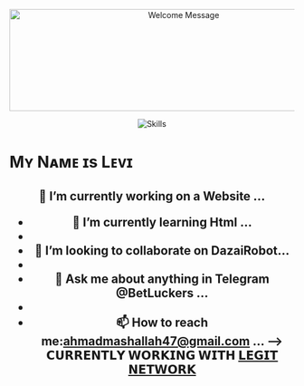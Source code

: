 
<p align="center">
  <img src="https://readme-typing-svg.herokuapp.com?color=00FF00&center=true&lines=Welcome+to+My+GitHub+Profile;I+Am+BetLuckers;Thank+You+For+Visiting" width="600" height="180" alt="Welcome Message">
</p>

<p align="center">
  <img src="https://skillicons.dev/icons?i=python,vscode,linux,git,github,githubactions,flask,html,markdown,sqlite,mysql,postgres,redis" alt="Skills">

# Mʏ Nᴀᴍᴇ ɪs Lᴇᴠɪ
</p>


<h2 align="center">
 🔭 I’m currently working on a Website ...
  
- 🌱 I’m currently learning Html ...
- 
- 👯 I’m looking to collaborate on DazaiRobot...
- 
- 💬 Ask me about anything in Telegram @BetLuckers ...
- 
- 📫 How to reach me:ahmadmashallah47@gmail.com ...
-->
  𝗖𝗨𝗥𝗥𝗘𝗡𝗧𝗟𝗬 𝗪𝗢𝗥𝗞𝗜𝗡𝗚 𝗪𝗜𝗧𝗛 [𝗟𝗘𝗚𝗜𝗧 𝗡𝗘𝗧𝗪𝗢𝗥𝗞](https://t.me/BetLuckers)
